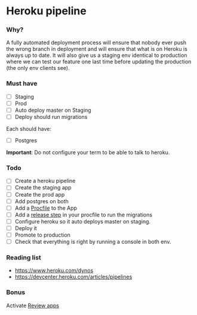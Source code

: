 # Heroku pipeline

### Why?

A fully automated deployment process will ensure that nobody ever push the wrong branch in deployment and will ensure that what is on Heroku is always up to date. It will also give us a staging env identical to production where we can test our feature one last time before updating the production (the only env clients see).

### Must have

- [ ] Staging
- [ ] Prod
- [ ] Auto deploy master on Staging
- [ ] Deploy should run migrations

Each should have:

- [ ] Postgres

**Important**: Do not configure your term to be able to talk to heroku.

### Todo

- [ ] Create a heroku pipeline
- [ ] Create the staging app
- [ ] Create the prod app
- [ ] Add postgres on both
- [ ] Add a [Procfile](https://devcenter.heroku.com/articles/getting-started-with-rails5#procfile) to the App
- [ ] Add a [release step](https://devcenter.heroku.com/articles/release-phase) in your procfile to run the migrations
- [ ] Configure heroku so it auto deploys master on staging.
- [ ] Deploy it
- [ ] Promote to production
- [ ] Check that everything is right by running a console in both env.

### Reading list

- https://www.heroku.com/dynos
- https://devcenter.heroku.com/articles/pipelines

### Bonus

Activate [Review apps](https://devcenter.heroku.com/articles/github-integration-review-apps)
